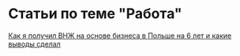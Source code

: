 # Статьи по теме "Работа"

[Как я получил ВНЖ на основе бизнеса в Польше на 6 лет и какие выводы сделал](https://ain.ua/2017/08/22/vmzh-v-polshe)  